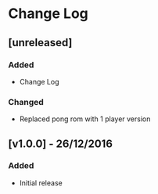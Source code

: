 # Change Log

## [unreleased]
### Added
- Change Log
### Changed
- Replaced pong rom with 1 player version

## [v1.0.0] - 26/12/2016
### Added
- Initial release
